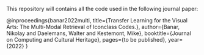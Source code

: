 This repository will contains all the code used in the following journal paper:

@inproceedings{banar2022multi,
  title={Transfer Learning for the Visual Arts: The Multi-Modal Retrieval of Iconclass Codes.},
  author={Banar, Nikolay and Daelemans, Walter and Kestemont, Mike},
  booktitle={Journal on Computing and Cultural Heritage},
  pages={to be published},
  year={2022}
}
